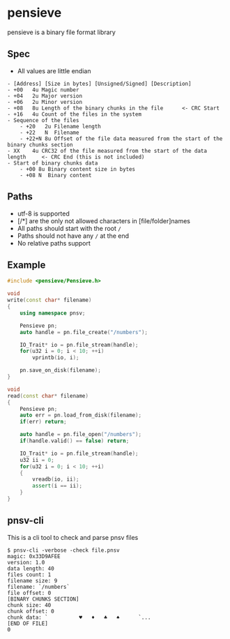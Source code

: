 # pensieve
pensieve is a binary file format library

## Spec
- All values are little endian
```
- [Address] [Size in bytes] [Unsigned/Signed] [Description]
- +00 	4u Magic number
- +04 	2u Major version
- +06 	2u Minor version
- +08 	8u Length of the binary chunks in the file		<- CRC Start
- +16 	4u Count of the files in the system
- Sequence of the files
	- +20 	2u Filename length
	- +22 	N  Filename
	- +22+N 8u Offset of the file data measured from the start of the binary chunks section
- XX	4u CRC32 of the file measured from the start of the data length		<- CRC End (this is not included)
- Start of binary chunks data
	- +00 8u Binary content size in bytes
	- +08 N  Binary content
```

## Paths
- utf-8 is supported
- [/*] are the only not allowed characters in [file/folder]names
- All paths should start with the root `/`
- Paths should not have any `/` at the end
- No relative paths support

## Example
```C++
#include <pensieve/Pensieve.h>

void
write(const char* filename)
{
	using namespace pnsv;

	Pensieve pn;
	auto handle = pn.file_create("/numbers");

	IO_Trait* io = pn.file_stream(handle);
	for(u32 i = 0; i < 10; ++i)
		vprintb(io, i);

	pn.save_on_disk(filename);
}

void
read(const char* filename)
{
	Pensieve pn;
	auto err = pn.load_from_disk(filename);
	if(err) return;

	auto handle = pn.file_open("/numbers");
	if(handle.valid() == false) return;

	IO_Trait* io = pn.file_stream(handle);
	u32 ii = 0;
	for(u32 i = 0; i < 10; ++i)
	{
		vreadb(io, ii);
		assert(i == ii);
	}
}
```

## pnsv-cli
This is a cli tool to check and parse pnsv files
```
$ pnsv-cli -verbose -check file.pnsv
magic: 0x33D9AFEE
version: 1.0
data length: 40
files count: 1
filename size: 9
filename: `/numbers`
file offset: 0
[BINARY CHUNKS SECTION]
chunk size: 40
chunk offset: 0
chunk data: `          ♥   ♦   ♣   ♠      `...
[END OF FILE]
0
```